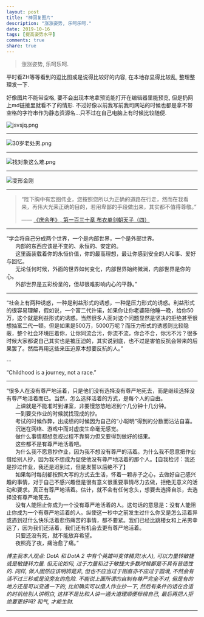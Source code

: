 ```yaml
---
layout: post
title: "神回复图片"
description: "涨涨姿势, 乐呵乐呵."
date: 2019-10-16
tags: [提高姿势水平]
comments: true
share: true
---
```


> 涨涨姿势, 乐呵乐呵.

平时看ZH等等看到的逗比图或是说得比较好的内容, 在本地存显得比较乱, 整理整理发一下.

好像图片不能带空格, 要不会出现本地拿预览能打开在编辑器里能预览, 但是扔网上md链接里就看不了的情形. 不过好像以前我写前我司网站的时候也都是拿不带空格的字符串作为静态资源名...只不过在自己电脑上有时候比较随便.


![jsvsjq.png](https://i.loli.net/2019/07/21/5d34490ddd8f481136.png)


---

![30岁老处男.png](https://i.loli.net/2019/07/30/5d3ff7e8bcfad73575.png)


--- 

![找对象这么难.png](https://i.loli.net/2019/08/04/ijh4aTD1cpx3QJO.png)

---

![变形金刚](https://upload.cc/i1/2019/09/16/CTrgXf.png)

---

> “陛下胸中有宏图伟业，您按照您所以为正确的道路在行走，然而在我看来，再伟大光荣正确的目的，若用卑鄙的手段做出来，其实都不值得尊敬。”
> 
> —— [《庆余年》, 第一百三十章 布衣单剑朝天子（四）](https://www.biquyun.com/0_282/220129.html)

---

“学会将自己分成两个世界，一个是内部世界，一个是外部世界。<br/>
&nbsp;&nbsp;&nbsp;&nbsp;&nbsp;&nbsp;内部的东西应该是不变的、永恒的、安定的。<br/>
&nbsp;&nbsp;&nbsp;&nbsp;&nbsp;&nbsp;这里面装载着你的永恒价值，你的最高理想，最让你感到安全的人和事、爱好与回忆。<br/>
&nbsp;&nbsp;&nbsp;&nbsp;&nbsp;&nbsp;无论任何时候，外面的世界如何变化，内部世界始终微澜，内部世界是你的心。<br/>
&nbsp;&nbsp;&nbsp;&nbsp;&nbsp;&nbsp;外部世界是五彩纷呈的，但却很难影响内心的平静。”

---

“社会上有两种诱惑，一种是利益形式的诱惑，一种是压力形式的诱惑。利益形式的很容易理解，假如说，一个富二代许诺，如果你让你老婆陪他睡一晚，给你50万，这个就是利益形式的诱惑。当然很多人面对这个问题显然是坚决的拒绝甚至很想抽富二代一顿。但是如果是500万，5000万呢？而压力形式的诱惑则比较隐蔽，整个社会环境压着你，让你同流合污，你流不流，你合不合，你污不污？很多时候大家都说自己其实也是被压迫的，其实说到底，也不过是害怕反抗会带来的后果罢了。然后再用这些来压迫原本想要反抗的人。”

--

“Childhood is a journey, not a race.”

---

“很多人在没有尊严地活着，只是他们没有选择没有尊严地死去，而是继续选择没有尊严地活着而已。当然，怎么选择活着的方式，是每个人的自由。<br/>
&nbsp;&nbsp;&nbsp;&nbsp;&nbsp;&nbsp;上课就是不能准时到课室，非要慢悠悠地迟到个几分钟十几分钟。<br/>
&nbsp;&nbsp;&nbsp;&nbsp;&nbsp;&nbsp;一到要交作业的时候就找现成的抄。<br/>
&nbsp;&nbsp;&nbsp;&nbsp;&nbsp;&nbsp;考试的时候作弊，出成绩的时候因为自己的“小聪明”得到的分数而沾沾自喜。<br/>
&nbsp;&nbsp;&nbsp;&nbsp;&nbsp;&nbsp;沉迷在网络、游戏中而对虚度生命毫无感觉。<br/>
&nbsp;&nbsp;&nbsp;&nbsp;&nbsp;&nbsp;做什么事情都想忽视过程不靠努力但又要得到做好的结果。<br/>
&nbsp;&nbsp;&nbsp;&nbsp;&nbsp;&nbsp;这些都不是有尊严地活着吧。<br/>
&nbsp;&nbsp;&nbsp;&nbsp;&nbsp;&nbsp;为什么我不愿意抄作业，因为我不想没有尊严的活着。为什么我不愿意把作业借给别人抄，因为我不想成为促使他没有尊严地活着的那个人。【自我检讨：我还是抄过作业，我还是迟到过，但是发誓以后绝不了】<br/>
&nbsp;&nbsp;&nbsp;&nbsp;&nbsp;&nbsp;如果每时每刻都按照大写的方式去生活，怀着一颗赤子之心，去做好自己感兴趣的事情，对于自己不感兴趣但是很有意义很重要事情尽力去做，拒绝无意义的活动和要求。真正有尊严地活着。估计，就不会有任何念头，想要去选择自杀，去选择没有尊严地死去。<br/>
&nbsp;&nbsp;&nbsp;&nbsp;&nbsp;&nbsp;没有人能阻止你成为一个没有尊严地活着的人。这句话的意思是：没有人能阻止你成为一个有尊严地活着的人。纵使这一秒中之前发生过什么你又是怎么活着异或遇到过什么快乐活着悲伤痛苦的事情，都不要紧。我们已经比跳楼女和上吊男幸运了，因为我们还活着，我们还有机会去更有尊严地活着。<br/>
&nbsp;&nbsp;&nbsp;&nbsp;&nbsp;&nbsp;只要还没有死，就不能放弃希望。<br/>
&nbsp;&nbsp;&nbsp;&nbsp;&nbsp;&nbsp;夜照亮了夜，痛治愈了痛。”

*博主我本人观点: DotA 和 DotA 2 中有个英雄叫变体精灵(水人), 可以力量转敏捷或是敏捷转力量. 但无论如何, 过于力量和过于敏捷大多数时候都是不具有普适性的. 同样, 做人固然应该明辨是非, 但也不应当过于刚直亦不应过于圆滑, 不然会有活不过三秒或是没旁友的危险. 不能说上面所谓的自制有尊严完全不对, 但是有的地方还是可以变通一下的, 比如确实可以借人作业抄一下, 然后有条件的话在合适的时机给别人讲明白, 这样不是比和人讲一通大道理顺便标榜自己, 最后再把人拒绝要更好吗? 和气, 才能生财.*

---
